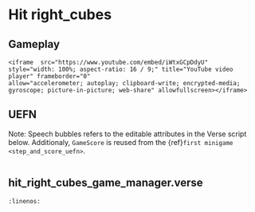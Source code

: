 # Hit right_cubes

## Gameplay

```{raw} html
<iframe  src="https://www.youtube.com/embed/iWtxGCpDdyU" 
style="width: 100%; aspect-ratio: 16 / 9;" title="YouTube video player" frameborder="0" 
allow="accelerometer; autoplay; clipboard-write; encrypted-media; gyroscope; picture-in-picture; web-share" allowfullscreen></iframe>
```


## UEFN

Note: Speech bubbles refers to the editable attributes in the Verse script below. Additionaly, `GameScore` is reused from the {ref}`first minigame <step_and_score_uefn>`.

```{thumbnail} hit_right_cubes.svg
```



## hit_right_cubes_game_manager.verse

```{literalinclude} ../_code_samples/hit_right_cubes_game_manager.verse
:linenos:
```